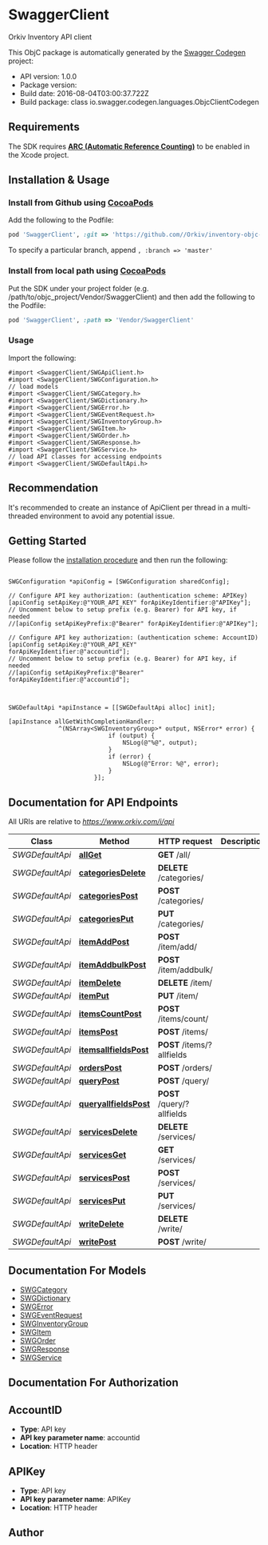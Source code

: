 # SwaggerClient

Orkiv Inventory API client 

This ObjC package is automatically generated by the [Swagger Codegen](https://github.com/swagger-api/swagger-codegen) project:

- API version: 1.0.0
- Package version: 
- Build date: 2016-08-04T03:00:37.722Z
- Build package: class io.swagger.codegen.languages.ObjcClientCodegen

## Requirements

The SDK requires [**ARC (Automatic Reference Counting)**](http://stackoverflow.com/questions/7778356/how-to-enable-disable-automatic-reference-counting) to be enabled in the Xcode project.

## Installation & Usage
### Install from Github using [CocoaPods](https://cocoapods.org/)

Add the following to the Podfile:

```ruby
pod 'SwaggerClient', :git => 'https://github.com//Orkiv/inventory-objc-client.git'
```

To specify a particular branch, append `, :branch => 'master'`



### Install from local path using [CocoaPods](https://cocoapods.org/)

Put the SDK under your project folder (e.g. /path/to/objc_project/Vendor/SwaggerClient) and then add the following to the Podfile:

```ruby
pod 'SwaggerClient', :path => 'Vendor/SwaggerClient'
```

### Usage

Import the following:

```objc
#import <SwaggerClient/SWGApiClient.h>
#import <SwaggerClient/SWGConfiguration.h>
// load models
#import <SwaggerClient/SWGCategory.h>
#import <SwaggerClient/SWGDictionary.h>
#import <SwaggerClient/SWGError.h>
#import <SwaggerClient/SWGEventRequest.h>
#import <SwaggerClient/SWGInventoryGroup.h>
#import <SwaggerClient/SWGItem.h>
#import <SwaggerClient/SWGOrder.h>
#import <SwaggerClient/SWGResponse.h>
#import <SwaggerClient/SWGService.h>
// load API classes for accessing endpoints
#import <SwaggerClient/SWGDefaultApi.h>

```

## Recommendation

It's recommended to create an instance of ApiClient per thread in a multi-threaded environment to avoid any potential issue.

## Getting Started

Please follow the [installation procedure](#installation--usage) and then run the following:

```objc

SWGConfiguration *apiConfig = [SWGConfiguration sharedConfig];

// Configure API key authorization: (authentication scheme: APIKey)
[apiConfig setApiKey:@"YOUR_API_KEY" forApiKeyIdentifier:@"APIKey"];
// Uncomment below to setup prefix (e.g. Bearer) for API key, if needed
//[apiConfig setApiKeyPrefix:@"Bearer" forApiKeyIdentifier:@"APIKey"];

// Configure API key authorization: (authentication scheme: AccountID)
[apiConfig setApiKey:@"YOUR_API_KEY" forApiKeyIdentifier:@"accountid"];
// Uncomment below to setup prefix (e.g. Bearer) for API key, if needed
//[apiConfig setApiKeyPrefix:@"Bearer" forApiKeyIdentifier:@"accountid"];



SWGDefaultApi *apiInstance = [[SWGDefaultApi alloc] init];

[apiInstance allGetWithCompletionHandler: 
              ^(NSArray<SWGInventoryGroup>* output, NSError* error) {
                            if (output) {
                                NSLog(@"%@", output);
                            }
                            if (error) {
                                NSLog(@"Error: %@", error);
                            }
                        }];

```

## Documentation for API Endpoints

All URIs are relative to *https://www.orkiv.com/i/api*

Class | Method | HTTP request | Description
------------ | ------------- | ------------- | -------------
*SWGDefaultApi* | [**allGet**](docs/SWGDefaultApi.md#allget) | **GET** /all/ | 
*SWGDefaultApi* | [**categoriesDelete**](docs/SWGDefaultApi.md#categoriesdelete) | **DELETE** /categories/ | 
*SWGDefaultApi* | [**categoriesPost**](docs/SWGDefaultApi.md#categoriespost) | **POST** /categories/ | 
*SWGDefaultApi* | [**categoriesPut**](docs/SWGDefaultApi.md#categoriesput) | **PUT** /categories/ | 
*SWGDefaultApi* | [**itemAddPost**](docs/SWGDefaultApi.md#itemaddpost) | **POST** /item/add/ | 
*SWGDefaultApi* | [**itemAddbulkPost**](docs/SWGDefaultApi.md#itemaddbulkpost) | **POST** /item/addbulk/ | 
*SWGDefaultApi* | [**itemDelete**](docs/SWGDefaultApi.md#itemdelete) | **DELETE** /item/ | 
*SWGDefaultApi* | [**itemPut**](docs/SWGDefaultApi.md#itemput) | **PUT** /item/ | 
*SWGDefaultApi* | [**itemsCountPost**](docs/SWGDefaultApi.md#itemscountpost) | **POST** /items/count/ | 
*SWGDefaultApi* | [**itemsPost**](docs/SWGDefaultApi.md#itemspost) | **POST** /items/ | 
*SWGDefaultApi* | [**itemsallfieldsPost**](docs/SWGDefaultApi.md#itemsallfieldspost) | **POST** /items/?allfields | 
*SWGDefaultApi* | [**ordersPost**](docs/SWGDefaultApi.md#orderspost) | **POST** /orders/ | 
*SWGDefaultApi* | [**queryPost**](docs/SWGDefaultApi.md#querypost) | **POST** /query/ | 
*SWGDefaultApi* | [**queryallfieldsPost**](docs/SWGDefaultApi.md#queryallfieldspost) | **POST** /query/?allfields | 
*SWGDefaultApi* | [**servicesDelete**](docs/SWGDefaultApi.md#servicesdelete) | **DELETE** /services/ | 
*SWGDefaultApi* | [**servicesGet**](docs/SWGDefaultApi.md#servicesget) | **GET** /services/ | 
*SWGDefaultApi* | [**servicesPost**](docs/SWGDefaultApi.md#servicespost) | **POST** /services/ | 
*SWGDefaultApi* | [**servicesPut**](docs/SWGDefaultApi.md#servicesput) | **PUT** /services/ | 
*SWGDefaultApi* | [**writeDelete**](docs/SWGDefaultApi.md#writedelete) | **DELETE** /write/ | 
*SWGDefaultApi* | [**writePost**](docs/SWGDefaultApi.md#writepost) | **POST** /write/ | 


## Documentation For Models

 - [SWGCategory](docs/SWGCategory.md)
 - [SWGDictionary](docs/SWGDictionary.md)
 - [SWGError](docs/SWGError.md)
 - [SWGEventRequest](docs/SWGEventRequest.md)
 - [SWGInventoryGroup](docs/SWGInventoryGroup.md)
 - [SWGItem](docs/SWGItem.md)
 - [SWGOrder](docs/SWGOrder.md)
 - [SWGResponse](docs/SWGResponse.md)
 - [SWGService](docs/SWGService.md)


## Documentation For Authorization


## AccountID

- **Type**: API key
- **API key parameter name**: accountid
- **Location**: HTTP header

## APIKey

- **Type**: API key
- **API key parameter name**: APIKey
- **Location**: HTTP header


## Author




